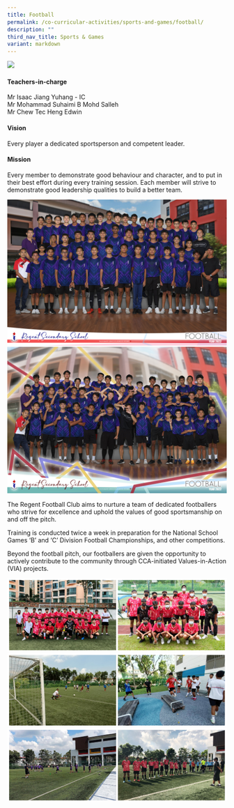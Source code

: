 ```yaml
---
title: Football
permalink: /co-curricular-activities/sports-and-games/football/
description: ""
third_nav_title: Sports & Games
variant: markdown
---
```

![](/images/CCA/Football/FTBLBanner%20-%202023.jpg)

#### Teachers-in-charge  
Mr Isaac Jiang Yuhang - IC  
Mr Mohammad Suhaimi B Mohd Salleh  
Mr Chew Tec Heng Edwin

#### Vision
Every player a dedicated sportsperson and competent leader.

#### Mission  
Every member to demonstrate good behaviour and character, and to put in their best effort during every training session. Each member will strive to demonstrate good leadership qualities to build a better team.

![](/images/CCA/2022%20Football%20Formal.jpg)
![](/images/CCA/2022%20Football%20Fun.jpg)

The Regent Football Club aims to nurture a team of dedicated footballers who strive for excellence and uphold the values of good sportsmanship on and off the pitch.

Training is conducted twice a week in preparation for the National School Games ‘B’ and ‘C’ Division Football Championships, and other competitions.

Beyond the football pitch, our footballers are given the opportunity to actively contribute to the community through CCA-initiated Values-in-Action (VIA) projects.

![](/images/CCA/Football/FTBL-1.jpg)
![](/images/CCA/Football/FTBL-2.jpg)
![](/images/CCA/Football/FTBL-3.jpg)
